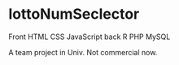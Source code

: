 # lottoNumSeclector

Front HTML CSS JavaScript
back R PHP MySQL

A team project in Univ.
Not commercial now.
